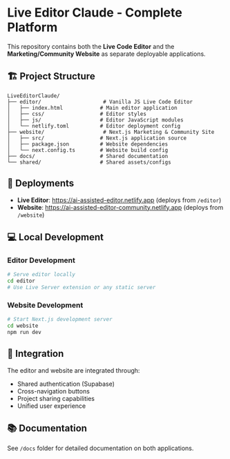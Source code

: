 # Live Editor Claude - Complete Platform

This repository contains both the **Live Code Editor** and the **Marketing/Community Website** as separate deployable applications.

## 🏗️ Project Structure

```
LiveEditorClaude/
├── editor/                    # Vanilla JS Live Code Editor
│   ├── index.html            # Main editor application
│   ├── css/                  # Editor styles
│   ├── js/                   # Editor JavaScript modules
│   └── netlify.toml          # Editor deployment config
├── website/                   # Next.js Marketing & Community Site
│   ├── src/                  # Next.js application source
│   ├── package.json          # Website dependencies
│   └── next.config.ts        # Website build config
├── docs/                     # Shared documentation
└── shared/                   # Shared assets/configs
```

## 🚀 Deployments

- **Live Editor**: https://ai-assisted-editor.netlify.app (deploys from `/editor`)
- **Website**: https://ai-assisted-editor-community.netlify.app (deploys from `/website`)

## 💻 Local Development

### Editor Development
```bash
# Serve editor locally
cd editor
# Use Live Server extension or any static server
```

### Website Development
```bash
# Start Next.js development server
cd website
npm run dev
```

## 🔗 Integration

The editor and website are integrated through:
- Shared authentication (Supabase)
- Cross-navigation buttons
- Project sharing capabilities
- Unified user experience

## 📚 Documentation

See `/docs` folder for detailed documentation on both applications.